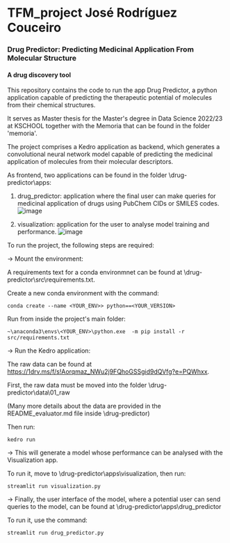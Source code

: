 # TFM_project José Rodríguez Couceiro
### Drug Predictor: Predicting Medicinal Application From Molecular Structure
#### A drug discovery tool

This repository contains the code to run the app Drug Predictor,
a python application capable of predicting the therapeutic potential of molecules from their chemical structures.

It serves as Master thesis for the Master's degree in Data Science 2022/23 at KSCHOOL together with the Memoria that can be found in the folder 'memoria'.

The project comprises a Kedro application as backend, which generates a convolutional neural network model capable of predicting the medicinal application of molecules from their molecular descriptors.

As frontend, two applications can be found in the folder \drug-predictor\apps:

1. drug_predictor: application where the final user can make queries for medicinal application of drugs using PubChem CIDs or SMILES codes.
![image](https://github.com/JoseCouceiro/TFM_project/assets/118387556/84bb072e-b7b4-4ec6-b367-d0c1e8681a17)


2. visualization: application for the user to analyse model training and performance.
![image](https://github.com/user-attachments/assets/e05e5acb-fdf6-4d8d-a31f-7832e43a74ab)



To run the project, the following steps are required:

-> Mount the environment:

A requirements text for a conda environmnet can be found at \drug-predictor\src\requirements.txt.

Create a new conda environment with the command:

    conda create --name <YOUR_ENV>> python==<YOUR_VERSION>

Run from inside the project's main folder:

    ~\anaconda3\envs\<YOUR_ENV>\python.exe  -m pip install -r src/requirements.txt

 -> Run the Kedro application:

The raw data can be found at https://1drv.ms/f/s!Aorqmaz_NWu2j9FQhoGSSgid9dQVfg?e=PQWhxx.

First, the raw data must be moved into the folder \drug-predictor\data\01_raw

(Many more details about the data are provided in the README_evaluator.md file inside \drug-predictor)

Then run:

    kedro run

-> This will generate a model whose performance can be analysed with the Visualization app.

To run it, move to \drug-predictor\apps\visualization, then run:

    streamlit run visualization.py

-> Finally, the user interface of the model, where a potential user can send queries to the model, can be found at \drug-predictor\apps\drug_predictor

To run it, use the command:

    streamlit run drug_predictor.py
